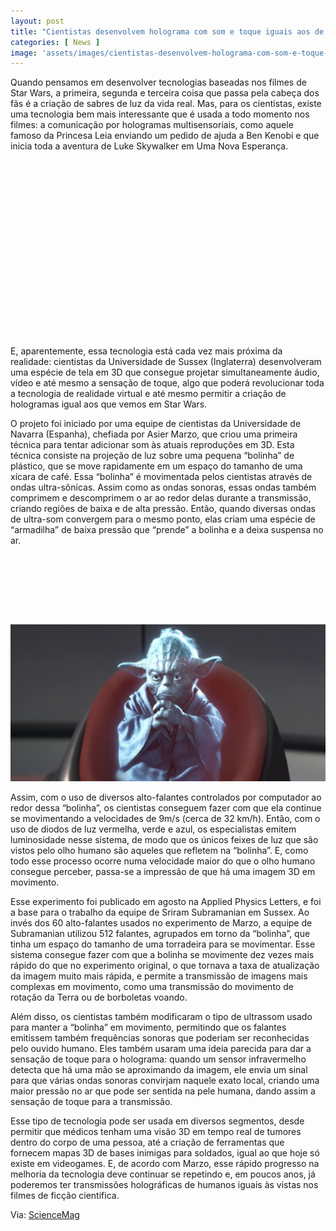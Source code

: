 ```yaml
---
layout: post
title: "Cientistas desenvolvem holograma com som e toque iguais aos de Star Wars"
categories: [ News ]
image: 'assets/images/cientistas-desenvolvem-holograma-com-som-e-toque-iguais-aos-de-star-wars.jpg'
---
```


Quando pensamos em desenvolver tecnologias baseadas nos filmes de Star Wars, a primeira, segunda e terceira coisa que passa pela cabeça dos fãs é a criação de sabres de luz da vida real. Mas, para os cientistas, existe uma tecnologia bem mais interessante que é usada a todo momento nos filmes: a comunicação por hologramas multisensoriais, como aquele famoso da Princesa Leia enviando um pedido de ajuda a Ben Kenobi e que inicia toda a aventura de Luke Skywalker em Uma Nova Esperança.

<!-- QUADRADO -->
<script async src="//pagead2.googlesyndication.com/pagead/js/adsbygoogle.js"></script>
<ins class="adsbygoogle"
style="display:inline-block;width:336px;height:280px"
data-ad-client="ca-pub-2838251107855362"
data-ad-slot="5351066970"></ins>
<script>
(adsbygoogle = window.adsbygoogle || []).push({});
</script>

E, aparentemente, essa tecnologia está cada vez mais próxima da realidade: cientistas da Universidade de Sussex (Inglaterra) desenvolveram uma espécie de tela em 3D que consegue projetar simultaneamente áudio, vídeo e até mesmo a sensação de toque, algo que poderá revolucionar toda a tecnologia de realidade virtual e até mesmo permitir a criação de hologramas igual aos que vemos em Star Wars.

O projeto foi iniciado por uma equipe de cientistas da Universidade de Navarra (Espanha), chefiada por Asier Marzo, que criou uma primeira técnica para tentar adicionar som às atuais reproduções em 3D. Esta técnica consiste na projeção de luz sobre uma pequena “bolinha” de plástico, que se move rapidamente em um espaço do tamanho de uma xícara de café. Essa “bolinha” é movimentada pelos cientistas através de ondas ultra-sônicas. Assim como as ondas sonoras, essas ondas também comprimem e descomprimem o ar ao redor delas durante a transmissão, criando regiões de baixa e de alta pressão. Então, quando diversas ondas de ultra-som convergem para o mesmo ponto, elas criam uma espécie de “armadilha” de baixa pressão que “prende” a bolinha e a deixa suspensa no ar.

<!-- MINI ANÚNCIO -->
<script async src="//pagead2.googlesyndication.com/pagead/js/adsbygoogle.js"></script>
<!-- Games Root -->
<ins class="adsbygoogle"
style="display:inline-block;width:730px;height:95px"
data-ad-client="ca-pub-2838251107855362"
data-ad-slot="5351066970"></ins>
<script>
(adsbygoogle = window.adsbygoogle || []).push({});
</script>

![Yoda](/assets/images/282217.530723-holograma-yoda.png)

Assim, com o uso de diversos alto-falantes controlados por computador ao redor dessa “bolinha”, os cientistas conseguem fazer com que ela continue se movimentando a velocidades de 9m/s (cerca de 32 km/h). Então, com o uso de diodos de luz vermelha, verde e azul, os especialistas emitem luminosidade nesse sistema, de modo que os únicos feixes de luz que são vistos pelo olho humano são aqueles que refletem na “bolinha”. E, como todo esse processo ocorre numa velocidade maior do que o olho humano consegue perceber, passa-se a impressão de que há uma imagem 3D em movimento.

Esse experimento foi publicado em agosto na Applied Physics Letters, e foi a base para o trabalho da equipe de Sriram Subramanian em Sussex. Ao invés dos 60 alto-falantes usados no experimento de Marzo, a equipe de Subramanian utilizou 512 falantes, agrupados em torno da “bolinha”, que tinha um espaço do tamanho de uma torradeira para se movimentar. Esse sistema consegue fazer com que a bolinha se movimente dez vezes mais rápido do que no experimento original, o que tornava a taxa de atualização da imagem muito mais rápida, e permite a transmissão de imagens mais complexas em movimento, como uma transmissão do movimento de rotação da Terra ou de borboletas voando.

<!-- RETANGULO LARGO 2 -->
<script async src="//pagead2.googlesyndication.com/pagead/js/adsbygoogle.js"></script>
<ins class="adsbygoogle"
style="display:block; text-align:center;"
data-ad-layout="in-article"
data-ad-format="fluid"
data-ad-client="ca-pub-2838251107855362"
data-ad-slot="8549252987"></ins>
<script>
(adsbygoogle = window.adsbygoogle || []).push({});
</script>

Além disso, os cientistas também modificaram o tipo de ultrassom usado para manter a “bolinha” em movimento, permitindo que os falantes emitissem também frequências sonoras que poderiam ser reconhecidas pelo ouvido humano. Eles também usaram uma ideia parecida para dar a sensação de toque para o holograma: quando um sensor infravermelho detecta que há uma mão se aproximando da imagem, ele envia um sinal para que várias ondas sonoras convirjam naquele exato local, criando uma maior pressão no ar que pode ser sentida na pele humana, dando assim a sensação de toque para a transmissão.

Esse tipo de tecnologia pode ser usada em diversos segmentos, desde permitir que médicos tenham uma visão 3D em tempo real de tumores dentro do corpo de uma pessoa, até a criação de ferramentas que fornecem mapas 3D de bases inimigas para soldados, igual ao que hoje só existe em videogames. E, de acordo com Marzo, esse rápido progresso na melhoria da tecnologia deve continuar se repetindo e, em poucos anos, já poderemos ter transmissões holográficas de humanos iguais às vistas nos filmes de ficção científica.

<!-- RETANGULO LARGO -->
<script async src="https://pagead2.googlesyndication.com/pagead/js/adsbygoogle.js"></script>
<!-- Informat -->
<ins class="adsbygoogle"
style="display:block"
data-ad-client="ca-pub-2838251107855362"
data-ad-slot="2327980059"
data-ad-format="auto"
data-full-width-responsive="true"></ins>
<script>
(adsbygoogle = window.adsbygoogle || []).push({});
</script>

Via: [ScienceMag](https://canaltech.com.br/ciencia/cientistas-desenvolvem-holograma-com-som-e-toque-iguais-aos-de-star-wars-157757/)
